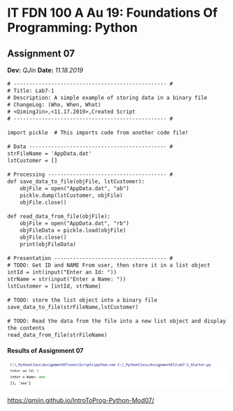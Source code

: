 # IT FDN 100 A Au 19: Foundations Of Programming: Python
## Assignment 07
**Dev:** *QJin*
**Date:** *11.18.2019*

``` 
# ------------------------------------------------- #
# Title: Lab7-1
# Description: A simple example of storing data in a binary file
# ChangeLog: (Who, When, What)
# <QimingJin>,<11.17.2019>,Created Script
# ------------------------------------------------- #

import pickle  # This imports code from another code file!

# Data -------------------------------------------- #
strFileName = 'AppData.dat'
lstCustomer = []

# Processing -------------------------------------- #
def save_data_to_file(objFile, lstCustomer):
    objFile = open("AppData.dat", "ab")
    pickle.dump(lstCustomer, objFile)
    objFile.close()

def read_data_from_file(objFile):
    objFile = open("AppData.dat", "rb")
    objFileData = pickle.load(objFile)
    objFile.close()
    print(objFileData)

# Presentation ------------------------------------ #
# TODO: Get ID and NAME From user, then store it in a list object
intId = int(input("Enter an Id: "))
strName = str(input("Enter a Name: "))
lstCustomer = [intId, strName]

# TODO: store the list object into a binary file
save_data_to_file(strFileName,lstCustomer)

# TODO: Read the data from the file into a new list object and display the contents
read_data_from_file(strFileName)

``` 

#### Results of Assignment 07
![Results of Assignment 07](https://github.com/QMJin/IntroToProg-Python-Mod07/blob/master/docs/Result%2007.png "Results of Assignment 07")

 https://qmjin.github.io/IntroToProg-Python-Mod07/
